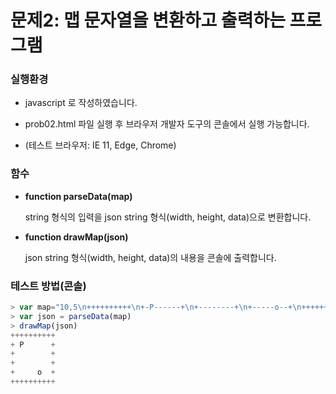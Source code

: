 # 문제2: 맵 문자열을 변환하고 출력하는 프로그램


### 실행환경

* javascript 로 작성하였습니다.
 
* prob02.html 파일 실행 후 브라우저 개발자 도구의 콘솔에서 실행 가능합니다. 
 
* (테스트 브라우저: IE 11, Edge, Chrome)


### 함수

* **function parseData(map)** 

  string 형식의 입력을 json string 형식(width, height, data)으로 변환합니다.

* **function drawMap(json)** 
 
  json string 형식(width, height, data)의 내용을 콘솔에 출력합니다.




### 테스트 방법(콘솔)

```javascript
> var map="10,5\n++++++++++\n+-P------+\n+--------+\n+-----o--+\n++++++++++\n"
> var json = parseData(map)
> drawMap(json)
++++++++++
+ P      +
+        +
+        +
+     o  +
++++++++++
```